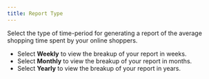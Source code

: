 ```yaml
---
title: Report Type
---
```



Select the type of time-period for generating a report of the average shopping time spent by your online shoppers.

- Select **Weekly** to view the breakup of your report in weeks.
- Select **Monthly** to view the breakup of your report in months.
- Select **Yearly** to view the breakup of your report in years.

